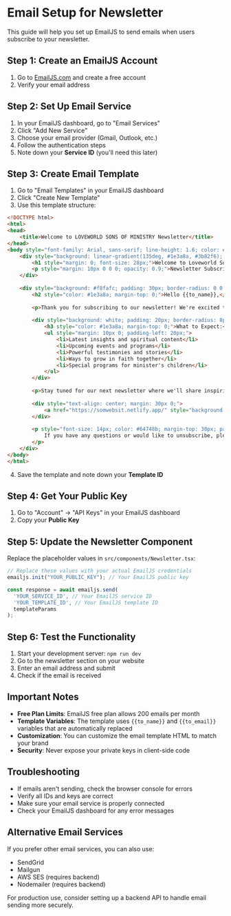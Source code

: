 # Email Setup for Newsletter

This guide will help you set up EmailJS to send emails when users subscribe to your newsletter.

## Step 1: Create an EmailJS Account

1. Go to [EmailJS.com](https://www.emailjs.com/) and create a free account
2. Verify your email address

## Step 2: Set Up Email Service

1. In your EmailJS dashboard, go to "Email Services"
2. Click "Add New Service"
3. Choose your email provider (Gmail, Outlook, etc.)
4. Follow the authentication steps
5. Note down your **Service ID** (you'll need this later)

## Step 3: Create Email Template

1. Go to "Email Templates" in your EmailJS dashboard
2. Click "Create New Template"
3. Use this template structure:

```html
<!DOCTYPE html>
<html>
<head>
    <title>Welcome to LOVEWORLD SONS OF MINISTRY Newsletter</title>
</head>
<body style="font-family: Arial, sans-serif; line-height: 1.6; color: #333; max-width: 600px; margin: 0 auto; padding: 20px;">
    <div style="background: linear-gradient(135deg, #1e3a8a, #3b82f6); color: white; padding: 30px; text-align: center; border-radius: 10px 10px 0 0;">
        <h1 style="margin: 0; font-size: 28px;">Welcome to Loveworld Sons of Ministry</h1>
        <p style="margin: 10px 0 0 0; opacity: 0.9;">Newsletter Subscription Confirmation</p>
    </div>
    
    <div style="background: #f8fafc; padding: 30px; border-radius: 0 0 10px 10px;">
        <h2 style="color: #1e3a8a; margin-top: 0;">Hello {{to_name}},</h2>
        
        <p>Thank you for subscribing to our newsletter! We're excited to have you join our community of minister's children and families.</p>
        
        <div style="background: white; padding: 20px; border-radius: 8px; margin: 20px 0; border-left: 4px solid #3b82f6;">
            <h3 style="color: #1e3a8a; margin-top: 0;">What to Expect:</h3>
            <ul style="margin: 10px 0; padding-left: 20px;">
                <li>Latest insights and spiritual content</li>
                <li>Upcoming events and programs</li>
                <li>Powerful testimonies and stories</li>
                <li>Ways to grow in faith together</li>
                <li>Special programs for minister's children</li>
            </ul>
        </div>
        
        <p>Stay tuned for our next newsletter where we'll share inspiring content designed to strengthen your faith and ministry journey.</p>
        
        <div style="text-align: center; margin: 30px 0;">
            <a href="https://somwebsit.netlify.app/" style="background: #3b82f6; color: white; padding: 12px 30px; text-decoration: none; border-radius: 25px; display: inline-block; font-weight: bold;">Visit Our Website</a>
        </div>
        
        <p style="font-size: 14px; color: #64748b; margin-top: 30px; padding-top: 20px; border-top: 1px solid #e2e8f0;">
            If you have any questions or would like to unsubscribe, please contact us at info@loveworldsonsofministry.org
        </p>
    </div>
</body>
</html>
```

4. Save the template and note down your **Template ID**

## Step 4: Get Your Public Key

1. Go to "Account" → "API Keys" in your EmailJS dashboard
2. Copy your **Public Key**

## Step 5: Update the Newsletter Component

Replace the placeholder values in `src/components/Newsletter.tsx`:

```typescript
// Replace these values with your actual EmailJS credentials
emailjs.init("YOUR_PUBLIC_KEY"); // Your EmailJS public key

const response = await emailjs.send(
  'YOUR_SERVICE_ID', // Your EmailJS service ID
  'YOUR_TEMPLATE_ID', // Your EmailJS template ID
  templateParams
);
```

## Step 6: Test the Functionality

1. Start your development server: `npm run dev`
2. Go to the newsletter section on your website
3. Enter an email address and submit
4. Check if the email is received

## Important Notes

- **Free Plan Limits**: EmailJS free plan allows 200 emails per month
- **Template Variables**: The template uses `{{to_name}}` and `{{to_email}}` variables that are automatically replaced
- **Customization**: You can customize the email template HTML to match your brand
- **Security**: Never expose your private keys in client-side code

## Troubleshooting

- If emails aren't sending, check the browser console for errors
- Verify all IDs and keys are correct
- Make sure your email service is properly connected
- Check your EmailJS dashboard for any error messages

## Alternative Email Services

If you prefer other email services, you can also use:
- SendGrid
- Mailgun
- AWS SES (requires backend)
- Nodemailer (requires backend)

For production use, consider setting up a backend API to handle email sending more securely.

